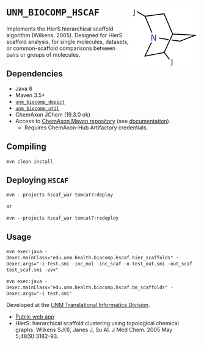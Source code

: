 # `UNM_BIOCOMP_HSCAF` <img align="right" src="/doc/images/hscaf_logo.png">

Implements the HierS hierarchical scaffold algorithm (Wilkens, 2005).
Designed for HierS scaffold analysis, for single molecules, datasets, or
common-scaffold comparisons between pairs or groups of molecules.

## Dependencies

* Java 8
* Maven 3.5+
* [`unm_biocomp_depict`](https://github.com/unmtransinfo/unm_biocomp_depict)
* [`unm_biocomp_util`](https://github.com/unmtransinfo/unm_biocomp_util)
* ChemAxon JChem (19.3.0 ok)
* Access to [ChemAxon Maven repository](https://hub.chemaxon.com) (see [documentation](https://docs.chemaxon.com/display/docs/Public+Repository)).
  * Requires ChemAxon-Hub Artifactory credentials.

## Compiling

```
mvn clean install
```

## Deploying `HSCAF`

```
mvn --projects hscaf_war tomcat7:deploy
```

or

```
mvn --projects hscaf_war tomcat7:redeploy
```

## Usage

```
mvn exec:java -Dexec.mainClass="edu.unm.health.biocomp.hscaf.hier_scaffolds" -Dexec.args="-i test.smi -inc_mol -inc_scaf -o test_out.smi -out_scaf test_scaf.smi -vvv"
```

```
mvn exec:java -Dexec.mainClass="edu.unm.health.biocomp.hscaf.bm_scaffolds" -Dexec.args="-i test.smi"
```

Developed at the [UNM Translational Informatics Division](http://datascience.unm.edu).

* [Public web app](http://pasilla.health.unm.edu/tomcat/hscaf)
* HierS: hierarchical scaffold clustering using topological chemical graphs. Wilkens SJ(1), Janes J, Su AI. J Med Chem. 2005 May 5;48(9):3182-93.
